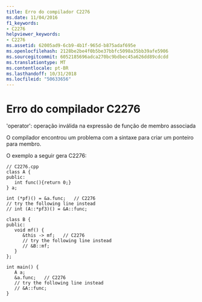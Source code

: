 ```yaml
---
title: Erro do compilador C2276
ms.date: 11/04/2016
f1_keywords:
- C2276
helpviewer_keywords:
- C2276
ms.assetid: 62005ad9-6cb9-4b1f-965d-b875adaf695e
ms.openlocfilehash: 2128be2be4f0b5be37bbfc5098a35bb39afe5906
ms.sourcegitcommit: 6052185696adca270bc9bdbec45a626dd89cdcdd
ms.translationtype: MT
ms.contentlocale: pt-BR
ms.lasthandoff: 10/31/2018
ms.locfileid: "50633656"
---
```

# <a name="compiler-error-c2276"></a>Erro do compilador C2276

'operator': operação inválida na expressão de função de membro associada

O compilador encontrou um problema com a sintaxe para criar um ponteiro para membro.

O exemplo a seguir gera C2276:

```
// C2276.cpp
class A {
public:
   int func(){return 0;}
} a;

int (*pf)() = &a.func;   // C2276
// try the following line instead
// int (A::*pf3)() = &A::func;

class B {
public:
   void mf() {
      &this -> mf;   // C2276
      // try the following line instead
      // &B::mf;
   }
};

int main() {
   A a;
   &a.func;   // C2276
   // try the following line instead
   // &A::func;
}
```